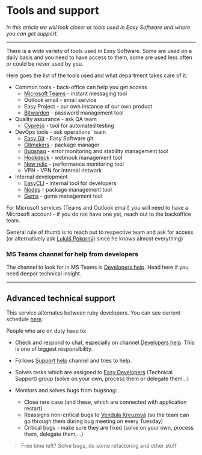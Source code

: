 # Tools and support

*In this article we will look closer at tools used in Easy Software and where you can get support.*

---

There is a wide variety of tools used in Easy Software. Some are used on a daily basis and you need to have access to them, some are used less often or could be never used by you.

Here goes the list of the tools used and what department takes care of it:
- Common tools - back-office can help you get access
    - [Microsoft Teams](https://teams.microsoft.com/) - instant messaging tool
    - Outlook email - email service
    - Easy Project - our own instance of our own product
    - [Bitwarden](https://bitwarden.com/download/) - password management tool
- Quality assurance - ask QA team
    - [Cypress](https://www.cypress.io/) - tool for automated testing
- DevOps tools - ask operations' team
    - [Easy Git](https://git.easy.cz/) - Easy Software git
    - [Gitmakers](https://gitmakers.com/) - package manager
    - [Bugsnag](https://app.bugsnag.com/organizations/easy-software/stability-center) - error monitoring and stability management tool
    - [Hookdeck](https://dashboard.hookdeck.io/) - webhook management tool
    - [New relic](https://one.eu.newrelic.com/) - performance monitoring tool
    - VPN - VPN for internal network
- Internal development
    - [EasyCLI](https://git.easy.cz/internal/easy_cli) - internal tool for developers
    - [Nodes](https://nodes.easysoftware.com) - package management tool
    - [Gems](http://gems.easysoftware.com) - gems management tool

For Microsoft services (Teams and Outlook email) you will need to have a Microsoft account - if you do not have one yet, reach out to the backoffice team.

General rule of thumb is to reach out to respective team and ask for access (or alternatively ask [Lukáš Pokorný](mailto:lukas.pokorny@easysoftware.com)) since he knows almost everything)


### MS Teams channel for help from developers
The channel to look for in MS Teams is [Developers help](https://teams.microsoft.com/l/channel/19%3a6c2718cc2fea4e8a974a29b0636c684e%40thread.tacv2/Developers%2520help). Head here if you need deeper technical insight.

---

## Advanced technical support

This service alternates between ruby developers. You can see current schedule [here](https://docs.google.com/spreadsheets/d/1-tPsULFeCNVvff7sMwbDfJ40bkWIi5vp8y3upBR6XOs/edit#gid=1253558721).

People who are on duty have to: 

- Check and respond to chat, especially on channel [Developers help](https://teams.microsoft.com/l/channel/19%3a6c2718cc2fea4e8a974a29b0636c684e%40thread.tacv2/Developers%2520help). This is one of biggest responsibility. 

- Follows [Support help](https://teams.microsoft.com/l/channel/19%3ac1a8720bfef54fda996d90e02c3381aa%40thread.tacv2/Support%2520Help) channel and tries to help.

- Solves tasks which are assigned to [Easy Developers](https://es.easyproject.com/issues?set_filter=1&amp;f%5Bstatus_id%5D=o1&amp;f%5Bassigned_to_id%5D==375) (Technical Support) group (solve on your own, process them or delegate them...) 

- Monitors and solves bugs from *bugsnag*:
  - Close rare case (and these, which are connected with application restart)
  - Reassigns non-critical bugs to [Vendula Kreuzová](https://es.easyproject.com/users/2237/profile) (so the team can go through them during bug meeting on every Tuesday)
  - Critical bugs - make sure they are fixed (solve on your own, process them, delegate them,...)

>   Free time left? Solve bugs, do some refactoring and other stuff
